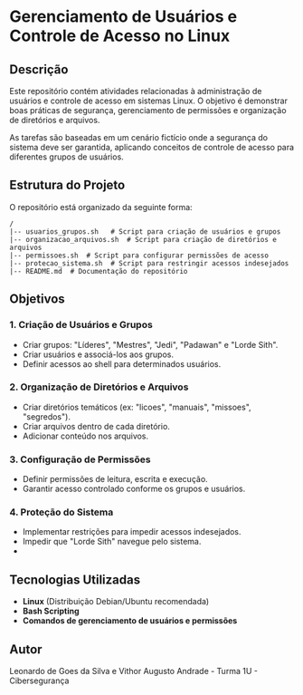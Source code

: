 # Gerenciamento de Usuários e Controle de Acesso no Linux

## Descrição
Este repositório contém atividades relacionadas à administração de usuários e controle de acesso em sistemas Linux. O objetivo é demonstrar boas práticas de segurança, gerenciamento de permissões e organização de diretórios e arquivos.

As tarefas são baseadas em um cenário fictício onde a segurança do sistema deve ser garantida, aplicando conceitos de controle de acesso para diferentes grupos de usuários.

## Estrutura do Projeto
O repositório está organizado da seguinte forma:

```
/
|-- usuarios_grupos.sh   # Script para criação de usuários e grupos
|-- organizacao_arquivos.sh  # Script para criação de diretórios e arquivos
|-- permissoes.sh  # Script para configurar permissões de acesso
|-- protecao_sistema.sh  # Script para restringir acessos indesejados
|-- README.md  # Documentação do repositório
```

## Objetivos

### 1. Criação de Usuários e Grupos
- Criar grupos: "Líderes", "Mestres", "Jedi", "Padawan" e "Lorde Sith".
- Criar usuários e associá-los aos grupos.
- Definir acessos ao shell para determinados usuários.

### 2. Organização de Diretórios e Arquivos
- Criar diretórios temáticos (ex: "licoes", "manuais", "missoes", "segredos").
- Criar arquivos dentro de cada diretório.
- Adicionar conteúdo nos arquivos.

### 3. Configuração de Permissões
- Definir permissões de leitura, escrita e execução.
- Garantir acesso controlado conforme os grupos e usuários.

### 4. Proteção do Sistema
- Implementar restrições para impedir acessos indesejados.
- Impedir que "Lorde Sith" navegue pelo sistema.
- 
## Tecnologias Utilizadas
- **Linux** (Distribuição Debian/Ubuntu recomendada)
- **Bash Scripting**
- **Comandos de gerenciamento de usuários e permissões**

## Autor
Leonardo de Goes da Silva e Vithor Augusto Andrade - Turma 1U - Cibersegurança
